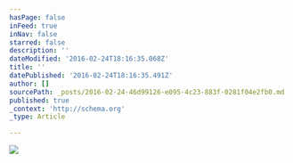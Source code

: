 ```yaml
---
hasPage: false
inFeed: true
inNav: false
starred: false
description: ''
dateModified: '2016-02-24T18:16:35.068Z'
title: ''
datePublished: '2016-02-24T18:16:35.491Z'
author: []
sourcePath: _posts/2016-02-24-46d99126-e095-4c23-883f-0281f04e2fb0.md
published: true
_context: 'http://schema.org'
_type: Article

---
```

![](https://the-grid-user-content.s3-us-west-2.amazonaws.com/6febca44-00c3-440e-8351-d6f7f2b40c16.jpg)